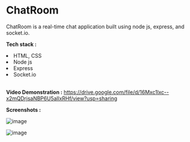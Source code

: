 # ChatRoom
ChatRoom is a real-time chat application built using node js, express, and socket.io.

<b>Tech stack :</b>
<li>HTML, CSS</li>
<li>Node js</li>
<li>Express</li>
<li>Socket.io</li>

<br>

<b>Video Demonstration :</b> https://drive.google.com/file/d/16Mxc1lxc--x2mQDrjsaNBP6U5aIlxRHf/view?usp=sharing

<b>Screenshots  :</b>

![image](https://github.com/KeerthanaPravallika/ChatRoom/assets/66155737/95f3ea6d-2b4d-4891-b0c8-a9df4bb2d21b)

![image](https://github.com/KeerthanaPravallika/ChatRoom/assets/66155737/0fb3423f-f672-4ec5-b637-47a3b171c213)


